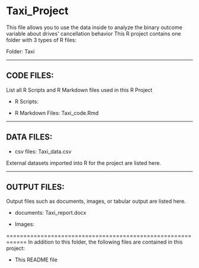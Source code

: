 # Taxi_Project
This file allows you to use the data inside to analyze the binary outcome variable about drives' cancellation behavior
This R project contains one folder with 3 types of R files:

Folder: Taxi

-----------
CODE FILES:
-----------

List all R Scripts and R Markdown files used in this R Project


- R Scripts:
    

- R Markdown Files:
Taxi_code.Rmd

-----------
DATA FILES:
-----------

- csv files:
Taxi_data.csv

External datasets imported into R for the project are listed here.


-------------
OUTPUT FILES:
-------------

Output files such as documents, images, or tabular output are listed here.


- documents:
Taxi_report.docx

- Images:

============================================================
In addition to this folder, the following files are contained in this project:

- This README file
